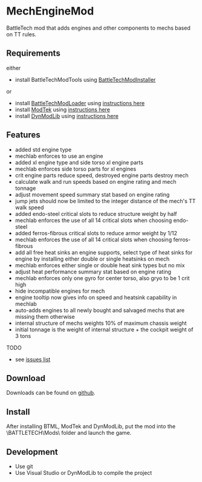 # MechEngineMod
BattleTech mod that adds engines and other components to mechs based on TT rules.

## Requirements

either
* install BattleTechModTools using [BattleTechModInstaller](https://github.com/CptMoore/BattleTechModTools/releases)

or
* install [BattleTechModLoader](https://github.com/Mpstark/BattleTechModLoader/releases) using [instructions here](https://github.com/Mpstark/BattleTechModLoader)
* install [ModTek](https://github.com/Mpstark/ModTek/releases) using [instructions here](https://github.com/Mpstark/ModTek)
* install [DynModLib](https://github.com/CptMoore/DynModLib/releases) using [instructions here](https://github.com/CptMoore/DynModLib)

## Features

* added std engine type
* mechlab enforces to use an engine
* added xl engine type and side torso xl engine parts
* mechlab enforces side torso parts for xl engines
* crit engine parts reduce speed, destroyed engine parts destroy mech
* calculate walk and run speeds based on engine rating and mech tonnage
* adjust movement speed summary stat based on engine rating
* jump jets should now be limited to the integer distance of the mech's TT walk speed
* added endo-steel critical slots to reduce structure weight by half
* mechlab enforces the use of all 14 critical slots when choosing endo-steel
* added ferros-fibrous critical slots to reduce armor weight by 1/12
* mechlab enforces the use of all 14 critical slots when choosing ferros-fibrous
* add all free heat sinks an engine supports, select type of heat sinks for engine by installing either double or single heatsinks on mech
* mechlab enforces either single or double heat sink types but no mix
* adjust heat performance summary stat based on engine rating
* mechlab enforces only one gyro for center torso, also gryo to be 1 crit high
* hide incompatible engines for mech
* engine tooltip now gives info on speed and heatsink capability in mechlab
* auto-adds engines to all newly bought and salvaged mechs that are missing them otherwise
* internal structure of mechs weights 10% of maximum chassis weight
* initial tonnage is the weight of internal structure + the cockpit weight of 3 tons

TODO

* see [issues list](https://github.com/CptMoore/MechEngineMod/issues)

## Download

Downloads can be found on [github](https://github.com/CptMoore/MechEngineMod/releases).

## Install

After installing BTML, ModTek and DynModLib, put the mod into the \BATTLETECH\Mods\ folder and launch the game.

## Development

* Use git
* Use Visual Studio or DynModLib to compile the project
